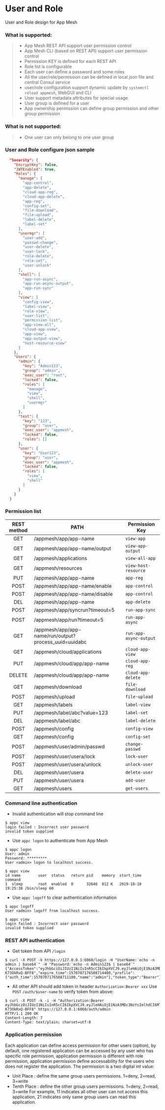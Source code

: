 # User and Role

User and Role design for App Mesh

### What is supported:

> * App Mesh REST API support user permission control
> * App Mesh CLI (based on REST API) support user permission control
> * Permission KEY is defined for each REST API 
> * Role list is configurable 
> * Each user can define a password and some roles
> * All the user/role/permission can be defined in local json file and central Consul service
> * user/role configuration support dynamic update by `systemctl reload appmesh`, WebGUI and CLI
> * User support metadata attributes for special usage
> * User group is defined for a user
> * App ownership permission can define group permission and other group permission

### What is **not** supported:
> * One user can only belong to one user group

### User and Role configure json sample

```json
  "Security": {
    "EncryptKey": false,
    "JWTEnabled": true,
    "Roles": {
      "manage": [
        "app-control",
        "app-delete",
        "cloud-app-reg",
        "cloud-app-delete",
        "app-reg",
        "config-set",
        "file-download",
        "file-upload",
        "label-delete",
        "label-set"
      ],
      "usermgr": [
        "user-add",
        "passwd-change",
        "user-delete",
        "user-lock",
        "role-delete",
        "role-set",
        "user-unlock"
      ],
      "shell": [
        "app-run-async",
        "app-run-async-output",
        "app-run-sync"
      ],
      "view": [
        "config-view",
        "label-view",
        "role-view",
        "user-list",
        "permission-list",
        "app-view-all",
        "cloud-app-view",
        "app-view",
        "app-output-view",
        "host-resource-view"
      ]
    },
    "Users": {
      "admin": {
        "key": "Admin123",
        "group": "admin",
        "exec_user": "root",
        "locked": false,
        "roles": [
          "manage",
          "view",
          "shell",
          "usermgr"
        ]
      },
      "test": {
        "key": "123",
        "group": "user",
        "exec_user": "appmesh",
        "locked": false,
        "roles": []
      },
      "user": {
        "key": "User123",
        "group": "user",
        "exec_user": "appmesh",
        "locked": false,
        "roles": [
          "view",
          "shell"
        ]
      }
    }
  }
```

### Permission list

| REST method | PATH                                                  | Permission Key         |
| :---------: | ----------------------------------------------------- | ---------------------- |
|     GET     | /appmesh/app/app-name                                 | `view-app`             |
|     GET     | /appmesh/app/app-name/output                          | `view-app-output`      |
|     GET     | /appmesh/applications                                 | `view-all-app`         |
|     GET     | /appmesh/resources                                    | `view-host-resource`   |
|     PUT     | /appmesh/app/app-name                                 | `app-reg`              |
|    POST     | /appmesh/app/app-name/enable                          | `app-control`          |
|    POST     | /appmesh/app/app-name/disable                         | `app-control`          |
|     DEL     | /appmesh/app/app-name                                 | `app-delete`           |
|    POST     | /appmesh/app/syncrun?timeout=5                        | `run-app-sync`         |
|    POST     | /appmesh/app/run?timeout=5                            | `run-app-async`        |
|     GET     | /appmesh/app/app-name/run/output?process_uuid=uuidabc | `run-app-async-output` |
|     GET     | /appmesh/cloud/applications                           | `cloud-app-view`       |
|     PUT     | /appmesh/cloud/app/app-name                           | `cloud-app-reg`        |
|   DELETE    | /appmesh/cloud/app/app-name                           | `cloud-app-delete`     |
|     GET     | /appmesh/download                                     | `file-download`        |
|    POST     | /appmesh/upload                                       | `file-upload`          |
|     GET     | /appmesh/labels                                       | `label-view`           |
|     PUT     | /appmesh/label/abc?value=123                          | `label-set`            |
|     DEL     | /appmesh/label/abc                                    | `label-delete`         |
|    POST     | /appmesh/config                                       | `config-view`          |
|     GET     | /appmesh/config                                       | `config-set`           |
|    POST     | /appmesh/user/admin/passwd                            | `change-passwd`        |
|    POST     | /appmesh/user/usera/lock                              | `lock-user`            |
|    POST     | /appmesh/user/usera/unlock                            | `unlock-user`          |
|     DEL     | /appmesh/user/usera                                   | `delete-user`          |
|     PUT     | /appmesh/user/usera                                   | `add-user`             |
|     GET     | /appmesh/users                                        | `get-users`            |


### Command line authentication

 - Invalid authentication will stop command line

```shell
$ appc view
login failed : Incorrect user password
invalid token supplied
```
 - Use `appc logon` to authenticate from App Mesh

```shell
$ appc logon
User: admin
Password: *********
User <admin> logon to localhost success.

$ appc view
id name        user  status   return pid    memory  start_time          command
1  sleep       root  enabled  0      32646  812 K   2019-10-10 19:25:38 /bin/sleep 60
```

 - Use `appc logoff` to clear authentication information

```shell
$ appc logoff
User <admin> logoff from localhost success.

$ appc view
login failed : Incorrect user password
invalid token supplied
```

### REST API authentication

 - Get token from API  `/login`

```shell
$ curl -X POST -k https://127.0.0.1:6060/login -H "UserName:`echo -n admin | base64`" -H "Password:`echo -n Admin123$ | base64`"
{"AccessToken":"eyJhbGciOiJIUzI1NiIsInR5cCI6IkpXVCJ9.eyJleHAiOjE1NzA3MDc3NzYsImlhdCI6MTU3MDcwNzE3NiwiaXNzIjoiYXBwbWdyLWF1dGgwIiwibmFtZSI6ImFkbWluIn0.CF_jXy4IrGpl0HKvM8Vh_T7LsGTGO-K73OkRxQ-BFF8","expire_time":1570707176508714400,"profile":{"auth_time":1570707176508711100,"name":"admin"},"token_type":"Bearer"}
```

 - All other API should add token in header `Authorization:Bearer xxx`
 Use `POST` `/auth/$user-name` to verify token from above:
```shell
$ curl -X POST -k -i -H "Authorization:Bearer eyJhbGciOiJIUzI1NiIsInR5cCI6IkpXVCJ9.eyJleHAiOjE1NzA3MDc3NzYsImlhdCI6MTU3MDcwNzE3NiwiaXNzIjoiYXBwbWdyLWF1dGgwIiwibmFtZSI6ImFkbWluIn0.CF_jXy4IrGpl0HKvM8Vh_T7LsGTGO-K73OkRxQ-BFF8" https://127.0.0.1:6060/auth/admin
HTTP/1.1 200 OK
Content-Length: 7
Content-Type: text/plain; charset=utf-8
```

### Application permission
Each application can define access permission for other users (option), by default, one registered application can be accessed by any user who has specific role permission, application permission is different with role permission, application permission define accessability for the users who does not register the application.
The permission is a two digital int value:
- Unit Place : define the same group users permissions. 1=deny, 2=read, 3=write
- Tenth Place : define the other group users permissions. 1=deny, 2=read, 3=write
For example, 11 indicates all other user can not access this application, 21 indicates only same group users can read this application.
